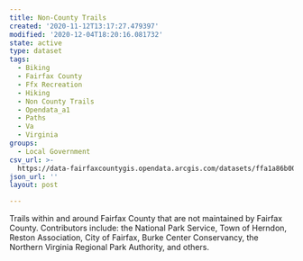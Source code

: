 ```yaml
---
title: Non-County Trails
created: '2020-11-12T13:17:27.479397'
modified: '2020-12-04T18:20:16.081732'
state: active
type: dataset
tags:
  - Biking
  - Fairfax County
  - Ffx Recreation
  - Hiking
  - Non County Trails
  - Opendata_a1
  - Paths
  - Va
  - Virginia
groups:
  - Local Government
csv_url: >-
  https://data-fairfaxcountygis.opendata.arcgis.com/datasets/ffa1a86b009c4528899c7e0ae50b5e5b_4.csv?outSR=%7B%22latestWkid%22%3A2283%2C%22wkid%22%3A102746%7D
json_url: ''
layout: post

---
```

Trails within and around Fairfax County that are not maintained by Fairfax County. Contributors include: the National Park Service, Town of Herndon, Reston Association, City of Fairfax, Burke Center Conservancy, the Northern Virginia Regional Park Authority, and others.

